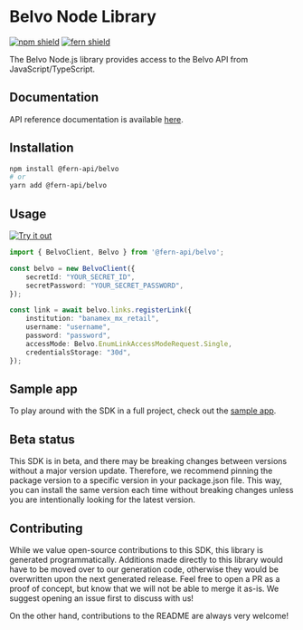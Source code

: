 # Belvo Node Library

[![npm shield](https://img.shields.io/npm/v/@fern-api/belvo)](https://www.npmjs.com/package/@fern-api/belvo)
[![fern shield](https://img.shields.io/badge/%F0%9F%8C%BF-SDK%20generated%20by%20Fern-brightgreen)](https://github.com/fern-api/fern)

The Belvo Node.js library provides access to the Belvo API from JavaScript/TypeScript.

## Documentation

API reference documentation is available [here](https://developers.belvo.com/reference/using-the-api-reference).

## Installation

```bash
npm install @fern-api/belvo
# or
yarn add @fern-api/belvo
```

## Usage

[![Try it out](https://developer.stackblitz.com/img/open_in_stackblitz.svg)](https://stackblitz.com/edit/typescript-example-using-sdk-built-with-fern-cvcqqd?file=app.ts&view=editor)

```typescript
import { BelvoClient, Belvo } from '@fern-api/belvo';

const belvo = new BelvoClient({
    secretId: "YOUR_SECRET_ID",
    secretPassword: "YOUR_SECRET_PASSWORD",
});

const link = await belvo.links.registerLink({
    institution: "banamex_mx_retail",
    username: "username",
    password: "password",
    accessMode: Belvo.EnumLinkAccessModeRequest.Single,
    credentialsStorage: "30d",
});
```

## Sample app

To play around with the SDK in a full project, check out the [sample app](https://github.com/fern-belvo/belvo-node-sample-app).

## Beta status

This SDK is in beta, and there may be breaking changes between versions without a major version update. Therefore, we recommend pinning the package version to a specific version in your package.json file. This way, you can install the same version each time without breaking changes unless you are intentionally looking for the latest version.

## Contributing

While we value open-source contributions to this SDK, this library is generated programmatically. Additions made directly to this library would have to be moved over to our generation code, otherwise they would be overwritten upon the next generated release. Feel free to open a PR as a proof of concept, but know that we will not be able to merge it as-is. We suggest opening an issue first to discuss with us!

On the other hand, contributions to the README are always very welcome!
